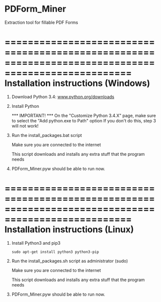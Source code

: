 # PDForm_Miner
Extraction tool for fillable PDF Forms

====================================================================================================
 Installation instructions (Windows)
====================================================================================================
1. Download Python 3.4: www.python.org/downloads
2. Install Python

    *** IMPORTANT! ***
    On the "Customize Python 3.4.X" page, make sure to select the "Add python.exe to Path" option
    If you don't do this, step 3 will not work!
3. Run the install_packages.bat script

    Make sure you are connected to the internet
    
    This script downloads and installs any extra stuff that the program needs
4. PDForm_Miner.pyw should be able to run now.

====================================================================================================
 Installation instructions (Linux)
====================================================================================================
1. Install Python3 and pip3

    `sudo apt-get install python3 python3-pip`
2. Run the install_packages.sh script as administrator (sudo)

    Make sure you are connected to the internet
    
    This script downloads and installs any extra stuff that the program needs
3. PDForm_Miner.pyw should be able to run now.
